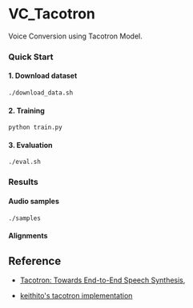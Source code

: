 # VC_Tacotron

Voice Conversion using Tacotron Model.

### Quick Start
#### 1. Download dataset
```shell
./download_data.sh
```

#### 2. Training
``` shell
python train.py
```

#### 3. Evaluation
```shell
./eval.sh
```

### Results
#### Audio samples
```
./samples
```
#### Alignments


## Reference

* [Tacotron: Towards End-to-End Speech Synthesis](https://arxiv.org/pdf/1703.10135.pdf),


* [keithito's tacotron implementation](https://github.com/keithito/tacotron)